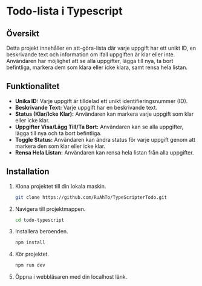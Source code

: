 # Todo-lista i Typescript

## Översikt

Detta projekt innehåller en att-göra-lista där varje uppgift har ett unikt ID, en beskrivande text och information om ifall uppgiften är klar eller inte. Användaren har möjlighet att se alla uppgifter, lägga till nya, ta bort befintliga, markera dem som klara eller icke klara, samt rensa hela listan.

## Funktionalitet

- **Unika ID:** Varje uppgift är tilldelad ett unikt identifieringsnummer (ID).
- **Beskrivande Text:** Varje uppgift har en beskrivande text.
- **Status (Klar/Icke Klar):** Användaren kan markera varje uppgift som klar eller icke klar.
- **Uppgifter Visa/Lägg Till/Ta Bort:** Användaren kan se alla uppgifter, lägga till nya och ta bort befintliga.
- **Toggle Status:** Användaren kan ändra status för varje uppgift genom att markera den som klar eller icke klar.
- **Rensa Hela Listan:** Användaren kan rensa hela listan från alla uppgifter.

## Installation

1. Klona projektet till din lokala maskin.
    ```bash
    git clone https://github.com/RuAhTo/TypeScripterTodo.git
    ```

2. Navigera till projektmappen.
    ```bash
    cd todo-typescript
    ```

3. Installera beroenden.
    ```bash
    npm install
    ```

4. Kör projektet.
    ```bash
    npm run dev
    ```

5. Öppna i webbläsaren med din localhost länk.
